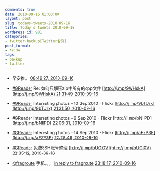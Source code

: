 ```yaml
---
comments: true
date: 2010-09-16 01:00:00
layout: post
slug: todays-tweets-2010-09-16
title: Today's tweets 2010-09-16
wordpress_id: 981
categories:
- twitter-backup[Twitter备份]
post_format:
- Aside
tags:
- backup
- twitter
---
```





  * 早安推。 [08:49:27, 2010-09-16](http://twitter.com/gfrog/statuses/24619217381)





  * [#GReader](http://search.twitter.com/search?q=%23GReader) Re: 如何只解压zip中所有的cpp文件 [http://j.mp/9WHskA](http://j.mp/9WHskA) [21:31:49, 2010-09-16](http://twitter.com/gfrog/statuses/24663812962)





  * [#GReader](http://search.twitter.com/search?q=%23GReader) Interesting photos - 10 Sep 2010 - Flickr [http://j.mp/9bTUrx](http://j.mp/9bTUrx) [21:31:50, 2010-09-16](http://twitter.com/gfrog/statuses/24663814561)





  * [#GReader](http://search.twitter.com/search?q=%23GReader) Interesting photos -  9 Sep 2010 - Flickr [http://j.mp/bNIIPD](http://j.mp/bNIIPD) [22:06:31, 2010-09-16](http://twitter.com/gfrog/statuses/24666595548)





  * [#GReader](http://search.twitter.com/search?q=%23GReader) Interesting photos - 14 Sep 2010 - Flickr [http://j.mp/aFZP3F](http://j.mp/aFZP3F) [22:28:49, 2010-09-16](http://twitter.com/gfrog/statuses/24668462003)





  * [#GReader](http://search.twitter.com/search?q=%23GReader) 免费SSH账号整理 [http://j.mp/bUGiOV](http://j.mp/bUGiOV) [22:35:12, 2010-09-16](http://twitter.com/gfrog/statuses/24669005082)





  * [@fragroute](http://twitter.com/fragroute) 手机。。。 [in reply to fragroute](http://twitter.com/fragroute/statuses/24666863563) [23:18:17, 2010-09-16](http://twitter.com/gfrog/statuses/24672660544)





